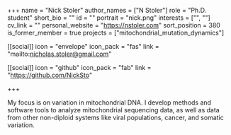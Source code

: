 +++
name = "Nick Stoler"
author_names = ["N Stoler"]
role = "Ph.D. student"
short_bio = ""
id = ""
portrait = "nick.png"
interests = ["", ""]
cv_link = ""
personal_website = "https://nstoler.com"
sort_position = 380
is_former_member = true
projects = ["mitochondrial_mutation_dynamics"]

[[social]]
    icon = "envelope"
    icon_pack = "fas"
    link = "mailto:nicholas.stoler@gmail.com"

[[social]]
    icon = "github"
    icon_pack = "fab"
    link = "https://github.com/NickSto"


+++

My focus is on variation in mitochondrial DNA.  I develop methods
and software tools to analyze mitochondrial sequencing data, as
well as data from other non-diploid systems like viral populations,
cancer, and somatic variation.
